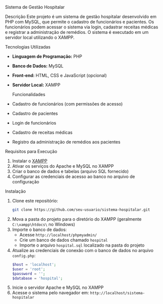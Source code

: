   Sistema de Gestão Hospitalar
 
  Descrição
 Este projeto é um sistema de gestão hospitalar desenvolvido em PHP com MySQL, que permite o cadastro de funcionários e pacientes. Os funcionários podem acessar o sistema via login, cadastrar receitas médicas e registrar a administração de remédios. O sistema é executado em um servidor local utilizando o XAMPP.

  Tecnologias Utilizadas
- **Linguagem de Programação:** PHP
- **Banco de Dados:** MySQL
- **Front-end:** HTML, CSS e JavaScript (opcional)
- **Servidor Local:** XAMPP

  Funcionalidades
- Cadastro de funcionários (com permissões de acesso)
- Cadastro de pacientes
- Login de funcionários
- Cadastro de receitas médicas
- Registro da administração de remédios aos pacientes

 Requisitos para Execução
1. Instalar o [XAMPP](https://www.apachefriends.org/pt_br/index.html)
2. Ativar os serviços do Apache e MySQL no XAMPP
3. Criar o banco de dados e tabelas (arquivo SQL fornecido)
4. Configurar as credenciais de acesso ao banco no arquivo de configuração

 Instalação
1. Clone este repositório:
   ```sh
   git clone https://github.com/seu-usuario/sistema-hospitalar.git
   ```
2. Mova a pasta do projeto para o diretório do XAMPP (geralmente `C:\xampp\htdocs\` no Windows)
3. Importe o banco de dados:
   - Acesse `http://localhost/phpmyadmin/`
   - Crie um banco de dados chamado `hospital`
   - Importe o arquivo `hospital.sql` localizado na pasta do projeto
4. Atualize as credenciais de conexão com o banco de dados no arquivo `config.php`:
   ```php
   $host = 'localhost';
   $user = 'root';
   $password = '';
   $database = 'hospital';
   ```
5. Inicie o servidor Apache e MySQL no XAMPP
6. Acesse o sistema pelo navegador em: `http://localhost/sistema-hospitalar`



